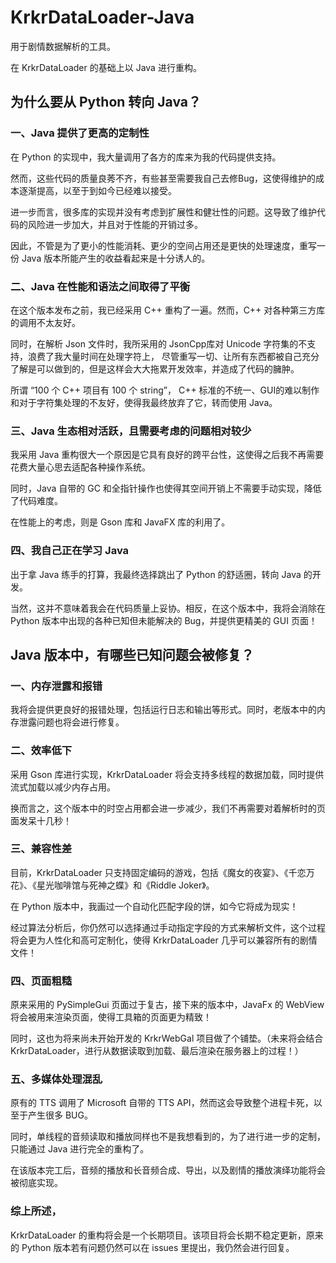 # KrkrDataLoader-Java

用于剧情数据解析的工具。

在 KrkrDataLoader 的基础上以 Java 进行重构。

## 为什么要从 Python 转向 Java？
### 一、Java 提供了更高的定制性
在 Python 的实现中，我大量调用了各方的库来为我的代码提供支持。

然而，这些代码的质量良莠不齐，有些甚至需要我自己去修Bug，这使得维护的成本逐渐提高，以至于到如今已经难以接受。

进一步而言，很多库的实现并没有考虑到扩展性和健壮性的问题。这导致了维护代码的风险进一步加大，并且对于性能的开销过多。

因此，不管是为了更小的性能消耗、更少的空间占用还是更快的处理速度，重写一份 Java 版本所能产生的收益看起来是十分诱人的。

### 二、Java 在性能和语法之间取得了平衡
在这个版本发布之前，我已经采用 C++ 重构了一遍。然而，C++ 对各种第三方库的调用不太友好。

同时，在解析 Json 文件时，我所采用的 JsonCpp库对 Unicode 字符集的不支持，浪费了我大量时间在处理字符上，
尽管重写一切、让所有东西都被自己充分了解是可以做到的，但是这样会大大拖累开发效率，并造成了代码的臃肿。

所谓 “100 个 C++ 项目有 100 个 string”， C++ 标准的不统一、GUI的难以制作和对于字符集处理的不友好，使得我最终放弃了它，转而使用 Java。

### 三、Java 生态相对活跃，且需要考虑的问题相对较少
我采用 Java 重构很大一个原因是它具有良好的跨平台性，这使得之后我不再需要花费大量心思去适配各种操作系统。

同时，Java 自带的 GC 和全指针操作也使得其空间开销上不需要手动实现，降低了代码难度。

在性能上的考虑，则是 Gson 库和 JavaFX 库的利用了。

### 四、我自己正在学习 Java
出于拿 Java 练手的打算，我最终选择跳出了 Python 的舒适圈，转向 Java 的开发。

当然，这并不意味着我会在代码质量上妥协。相反，在这个版本中，我将会消除在 Python 版本中出现的各种已知但未能解决的 Bug，并提供更精美的 GUI 页面！

## Java 版本中，有哪些已知问题会被修复？
### 一、内存泄露和报错
我将会提供更良好的报错处理，包括运行日志和输出等形式。同时，老版本中的内存泄露问题也将会进行修复。

### 二、效率低下
采用 Gson 库进行实现，KrkrDataLoader 将会支持多线程的数据加载，同时提供流式加载以减少内存占用。

换而言之，这个版本中的时空占用都会进一步减少，我们不再需要对着解析时的页面发呆十几秒！

### 三、兼容性差
目前，KrkrDataLoader 只支持固定编码的游戏，包括《魔女的夜宴》、《千恋万花》、《星光咖啡馆与死神之蝶》和《Riddle Joker》。

在 Python 版本中，我画过一个自动化匹配字段的饼，如今它将成为现实！

经过算法分析后，你仍然可以选择通过手动指定字段的方式来解析文件，这个过程将会更为人性化和高可定制化，使得 KrkrDataLoader 几乎可以兼容所有的剧情文件！

### 四、页面粗糙
原来采用的 PySimpleGui 页面过于复古，接下来的版本中，JavaFx 的 WebView 将会被用来渲染页面，使得工具箱的页面更为精致！

同时，这也为将来尚未开始开发的 KrkrWebGal 项目做了个铺垫。（未来将会结合 KrkrDataLoader，进行从数据读取到加载、最后渲染在服务器上的过程！）

### 五、多媒体处理混乱
原有的 TTS 调用了 Microsoft 自带的 TTS API，然而这会导致整个进程卡死，以至于产生很多 BUG。

同时，单线程的音频读取和播放同样也不是我想看到的，为了进行进一步的定制，只能通过 Java 进行完全的重构了。

在该版本完工后，音频的播放和长音频合成、导出，以及剧情的播放演绎功能将会被彻底实现。

### 综上所述，
KrkrDataLoader 的重构将会是一个长期项目。该项目将会长期不稳定更新，原来的 Python 版本若有问题仍然可以在 issues 里提出，我仍然会进行回复。
